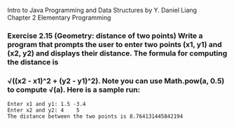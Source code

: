 Intro to Java Programming and Data Structures by Y. Daniel Liang
<br/>Chapter 2 Elementary Programming

### Exercise 2.15 (Geometry: distance of two points) Write a program that prompts the user to enter two points (x1, y1) and (x2, y2) and displays their distance. The formula for computing the distance is 
### √((x2 - x1)^2 + (y2 - y1)^2). Note you can use Math.pow(a, 0.5) to compute √(a). Here is a sample run:

    Enter x1 and y1: 1.5 -3.4
    Enter x2 and y2: 4    5
    The distance between the two points is 8.764131445842194

